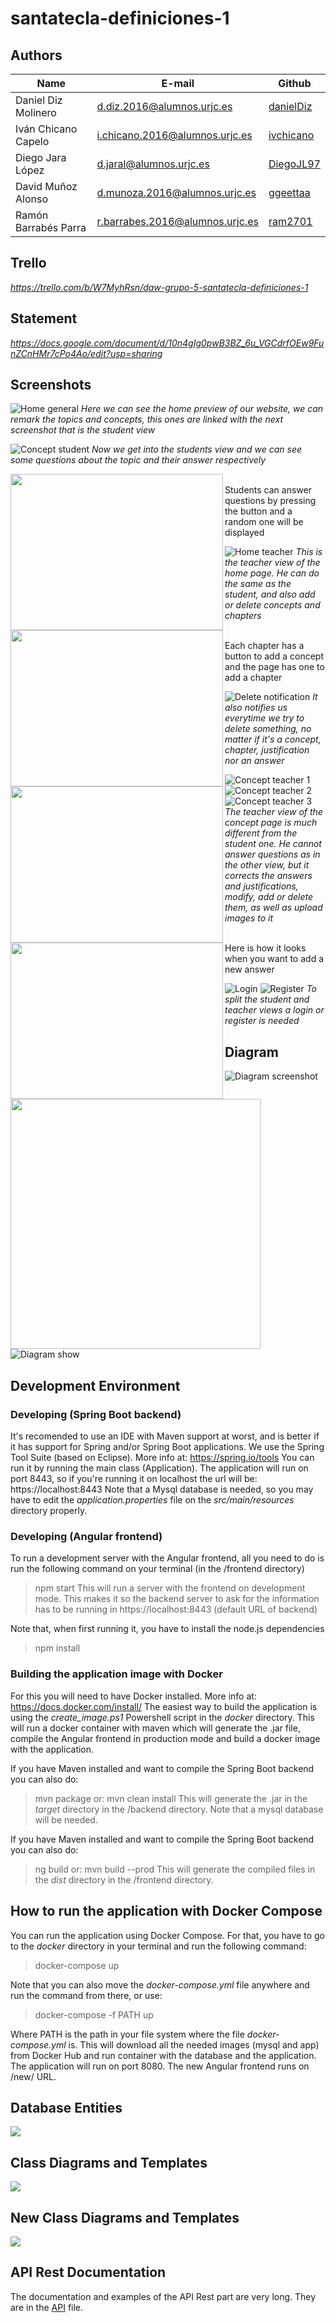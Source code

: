 # santatecla-definiciones-1
## Authors

|Name|E-mail|Github|
|-----|-----|-----|
|Daniel Diz Molinero  |  d.diz.2016@alumnos.urjc.es	    | [danielDiz](https://github.com/danielDiz)|
|Iván Chicano Capelo | i.chicano.2016@alumnos.urjc.es  |	[ivchicano](https://github.com/ivchicano)   |
|Diego Jara López	    | d.jaral@alumnos.urjc.es	        | [DiegoJL97](https://github.com/DiegoJL97)   |
|David Muñoz Alonso	  | d.munoza.2016@alumnos.urjc.es	  | [ggeettaa](https://github.com/ggeettaa)    |
|Ramón Barrabés Parra	| r.barrabes.2016@alumnos.urjc.es |	[ram2701](https://github.com/ram2701)     |

## Trello 

*https://trello.com/b/W7MyhRsn/daw-grupo-5-santatecla-definiciones-1*

## Statement

*https://docs.google.com/document/d/10n4gIg0pwB3BZ_6u_VGCdrfOEw9FunZCnHMr7cPo4Ao/edit?usp=sharing*

## Screenshots

![Home general](https://github.com/CodeURJC-DAW-2018-19/santatecla-definiciones-1/blob/master/img/previewGeneral.PNG)
*Here we can see the home preview of our website, we can remark the topics and concepts, this ones are linked with the next screenshot that is the student view*

![Concept student](https://github.com/CodeURJC-DAW-2018-19/santatecla-definiciones-1/blob/master/img/insideConceptStudent.PNG)
*Now we get into the students view and we can see some questions about the topic and their answer respectively*

<img align="left" height="250" width="340" src="https://github.com/CodeURJC-DAW-2018-19/santatecla-definiciones-1/blob/master/img/modalQuestionOpen.PNG" />
<img align="left" height="250" width="340" src="https://github.com/CodeURJC-DAW-2018-19/santatecla-definiciones-1/blob/master/img/modalQuestionClose.PNG" />
<br />
Students can answer questions by pressing the button and a random one will be displayed

![Home teacher](https://github.com/CodeURJC-DAW-2018-19/santatecla-definiciones-1/blob/master/img/previewTeacher.PNG)
*This is the teacher view of the home page. He can do the same as the student, and also add or delete concepts and chapters*

<img align="left" height="250" width="340" src="https://github.com/CodeURJC-DAW-2018-19/santatecla-definiciones-1/blob/master/img/modalNewConcept.PNG" />
<img align="left" height="250" width="340" src="https://github.com/CodeURJC-DAW-2018-19/santatecla-definiciones-1/blob/master/img/modalNewChapter.PNG" />
<br />
Each chapter has a button to add a concept and the page has one to add a chapter

![Delete notification](https://github.com/CodeURJC-DAW-2018-19/santatecla-definiciones-1/blob/master/img/deleteNotice.PNG)
*It also notifies us everytime we try to delete something, no matter if it's a concept, chapter, justification nor an answer*

![Concept teacher 1](https://github.com/CodeURJC-DAW-2018-19/santatecla-definiciones-1/blob/master/img/insideConcept1.PNG)
![Concept teacher 2](https://github.com/CodeURJC-DAW-2018-19/santatecla-definiciones-1/blob/master/img/insideConcept2.PNG)
![Concept teacher 3](https://github.com/CodeURJC-DAW-2018-19/santatecla-definiciones-1/blob/master/img/insideConcept3.PNG)
*The teacher view of the concept page is much different from the student one. He cannot answer questions as in the other view, but it corrects the answers and justifications, modify, add or delete them, as well as upload images to it*

<img align="left" height="400" width="400" src="https://github.com/CodeURJC-DAW-2018-19/santatecla-definiciones-1/blob/master/img/modalNewAnswer.PNG" />
<br />
Here is how it looks when you want to add a new answer

![Login](https://github.com/CodeURJC-DAW-2018-19/santatecla-definiciones-1/blob/master/img/login.PNG)
![Register](https://github.com/CodeURJC-DAW-2018-19/santatecla-definiciones-1/blob/master/img/register.PNG)
*To split the student and teacher views a login or register is needed*

## Diagram

![Diagram screenshot](https://github.com/CodeURJC-DAW-2018-19/santatecla-definiciones-1/blob/master/img/Captura.PNG)

![Diagram show](https://github.com/CodeURJC-DAW-2018-19/santatecla-definiciones-1/blob/master/img/modalDiagram.PNG)

## Development Environment

### Developing (Spring Boot backend)

It's recomended to use an IDE with Maven support at worst, and is better if it has support for Spring and/or Spring Boot applications.
We use the Spring Tool Suite (based on Eclipse). More info at: https://spring.io/tools
You can run it by running the main class (Application).
The application will run on port 8443, so if you're running it on localhost the url will be:
https://localhost:8443
Note that a Mysql database is needed, so you may have to edit the *application.properties* file on the *src/main/resources* directory properly.

### Developing (Angular frontend)

To run a development server with the Angular frontend, all you need to do is run the following command on your terminal (in the /frontend directory)
> npm start
This will run a server with the frontend on development mode. This makes it so the backend server to ask for the information has to be running in https://localhost:8443 (default URL of backend)

Note that, when first running it, you have to install the node.js dependencies
> npm install

### Building the application image with Docker

For this you will need to have Docker installed. More info at: https://docs.docker.com/install/
The easiest way to build the application is using the *create_image.ps1* Powershell script in the *docker* directory. This will run a docker container with maven which will generate the .jar file, compile the Angular frontend in production mode and build a docker image with the application.

If you have Maven installed and want to compile the Spring Boot backend you can also do:
> mvn package
or:
> mvn clean install
This will generate the .jar in the *target* directory in the /backend directory.
Note that a mysql database will be needed.

If you have Maven installed and want to compile the Spring Boot backend you can also do:
> ng build
or:
> mvn build --prod
This will generate the compiled files in the *dist* directory in the /frontend directory.

## How to run the application with Docker Compose

You can run the application using Docker Compose. For that, you have to go to the *docker* directory in your terminal and run the following command:
> docker-compose up

Note that you can also move the *docker-compose.yml* file anywhere and run the command from there, or use:
> docker-compose -f PATH up

Where PATH is the path in your file system where the file *docker-compose.yml* is.
This will download all the needed images (mysql and app) from Docker Hub and run container with the database and the application.
The application will run on port 8080. The new Angular frontend runs on /new/ URL.

## Database Entities

<img src="https://github.com/CodeURJC-DAW-2018-19/santatecla-definiciones-1/blob/master/img/DiagramaEntidadesBBDDNuevo.png"/>


## Class Diagrams and Templates

<img src="https://github.com/CodeURJC-DAW-2018-19/santatecla-definiciones-1/blob/master/img/ClassDiagram.png"/>

## New Class Diagrams and Templates 

<img src="https://github.com/CodeURJC-DAW-2018-19/santatecla-definiciones-1/blob/master/img/ClassDiagramPhase4.PNG"/>

## API Rest Documentation

The documentation and examples of the API Rest part are very long. They are in the [API](https://github.com/CodeURJC-DAW-2018-19/santatecla-definiciones-1/blob/master/API.md) file.

